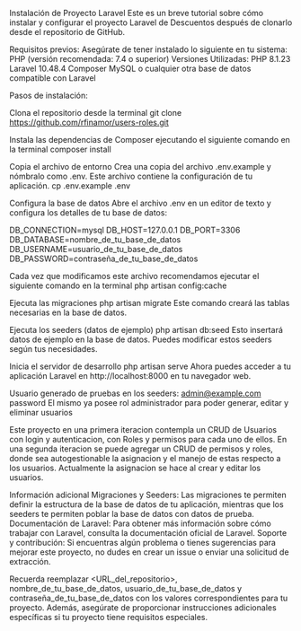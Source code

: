 Instalación de Proyecto Laravel Este es un breve tutorial sobre cómo instalar y configurar el proyecto Laravel de Descuentos después de clonarlo desde el repositorio de GitHub.

Requisitos previos: Asegúrate de tener instalado lo siguiente en tu sistema: PHP (versión recomendada: 7.4 o superior) Versiones Utilizadas: PHP 8.1.23 Laravel 10.48.4 Composer MySQL o cualquier otra base de datos compatible con Laravel

Pasos de instalación:

Clona el repositorio desde la terminal git clone https://github.com/rfinamor/users-roles.git

Instala las dependencias de Composer ejecutando el siguiente comando en la terminal composer install

Copia el archivo de entorno 
Crea una copia del archivo .env.example y nómbralo como .env. Este archivo contiene la configuración de tu aplicación. cp .env.example .env

Configura la base de datos 
Abre el archivo .env en un editor de texto y configura los detalles de tu base de datos:


DB_CONNECTION=mysql DB_HOST=127.0.0.1 DB_PORT=3306 DB_DATABASE=nombre_de_tu_base_de_datos DB_USERNAME=usuario_de_tu_base_de_datos DB_PASSWORD=contraseña_de_tu_base_de_datos

Cada vez que modificamos este archivo recomendamos ejecutar el siguiente comando en la terminal 
php artisan config:cache

Ejecuta las migraciones 
php artisan migrate 
Este comando creará las tablas necesarias en la base de datos.

Ejecuta los seeders (datos de ejemplo) 
php artisan db:seed 
Esto insertará datos de ejemplo en la base de datos. Puedes modificar estos seeders según tus necesidades.

Inicia el servidor de desarrollo 
php artisan serve
Ahora puedes acceder a tu aplicación Laravel en http://localhost:8000 en tu navegador web.

Usuario generado de pruebas en los seeders:
admin@example.com
password
El mismo ya posee rol administrador para poder generar, editar y eliminar usuarios

Este proyecto en una primera iteracion contempla un CRUD de Usuarios con login y autenticacion, con Roles y permisos para cada uno de ellos. En una segunda iteracion se puede agregar un CRUD de permisos y roles, donde sea autogestionable la asignacion y el manejo de estas respecto a los usuarios. Actualmente la asignacion se hace al crear y editar los usuarios.

Información adicional Migraciones y Seeders: Las migraciones te permiten definir la estructura de la base de datos de tu aplicación, mientras que los seeders te permiten poblar la base de datos con datos de prueba. Documentación de Laravel: Para obtener más información sobre cómo trabajar con Laravel, consulta la documentación oficial de Laravel. Soporte y contribución: Si encuentras algún problema o tienes sugerencias para mejorar este proyecto, no dudes en crear un issue o enviar una solicitud de extracción.

Recuerda reemplazar <URL_del_repositorio>, nombre_de_tu_base_de_datos, usuario_de_tu_base_de_datos y contraseña_de_tu_base_de_datos con los valores correspondientes para tu proyecto. Además, asegúrate de proporcionar instrucciones adicionales específicas si tu proyecto tiene requisitos especiales.
